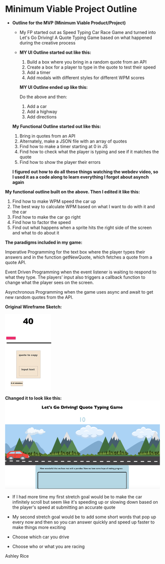 # Minimum Viable Project Outline

- **Outline for the MVP (Minimum Viable Product/Project)**

  - My FP started out as Speed Typing Car Race Game and turned into Let's Go Driving! A Quote Typing Game based on what happened during the creative process
  - **MY UI Outline started out like this:**

    1. Build a box where you bring in a random quote from an API
    2. Create a box for a player to type in the quote
       to test their speed
    3. Add a timer
    4. Add modals with different styles for different WPM scores

    **MY UI Outline ended up like this:**

    Do the above and then:
    
    1.  Add a car
    2.  Add a highway
    3.  Add directions

  **My Functional Outline started out like this:**

  1.  Bring in quotes from an API
  2.  Alternately, make a JSON file with an array of quotes
  3.  Find how to make a timer starting at 0 in JS
  4.  Find how to check what the player is typing
      and see if it matches the quote
  4.  Find how to show the player their errors

  **I figured out how to do all these things watching the webdev video, so I used it as a code along to learn everything I forgot about asynch again**

**My functional outline built on the above. Then I edited it like this:**

1.  Find how to make WPM speed the car up
2.  The best way to calculate WPM based on what I want to do with it and the car
3.  Find how to make the car go right
4.  Find how to factor the speed
5.  Find out what happens when a sprite hits the right side of the screen and what to do about it

**The paradigms included in my game:**

Imperative Programming for the text box where the player types their answers and in the function getNewQuote, which fetches a quote from a quote API.

Event Driven Programming when the event listener is waiting to respond to what they type. The players’ input also triggers a callback function to change what the player sees on the screen.

Asynchronous Programming when the game uses async and await to get new random quotes from the API.

**Original Wireframe Sketch:**

![Alt text](WireframeSketch.png)

**Changed it to look like this:**
![Alt text](LetsGo.png)

- If I had more time my first stretch goal would be to make the car infinitely scroll but seem like it's speeding up or slowing down based on the player's speed at submitting an accurate quote

- My second stretch goal would be to add some short words that pop up every now and then so you can answer quickly and speed up faster to make things more exciting

- Choose which car you drive
- Choose who or what you are racing

Ashley Rice
